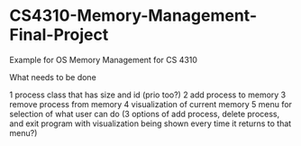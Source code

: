 # CS4310-Memory-Management-Final-Project
Example for OS Memory Management for CS 4310

What needs to be done


1 process class that has size and id (prio too?)
2 add process to memory
3 remove process from memory
4 visualization of current memory
5 menu for selection of what user can do (3 options of add process, delete process, and exit program with visualization being shown every time it returns to that menu?) 
